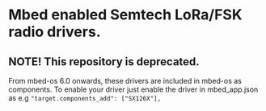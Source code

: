 # Mbed enabled Semtech LoRa/FSK radio drivers. 

## NOTE! This repository is deprecated. 

From mbed-os 6.0 onwards, these drivers are included in mbed-os as components. To enable your driver just enable the driver in mbed_app.json as e.g `"target.components_add": ["SX126X"],`
